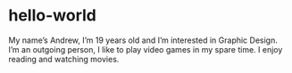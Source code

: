 # hello-world

My name’s Andrew, I’m 19 years old and I’m interested in Graphic Design. I’m an outgoing person, I like to play video games in my spare time. I enjoy reading and watching movies.
